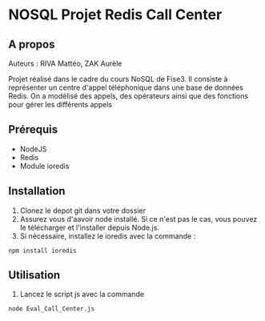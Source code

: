 # NOSQL Projet Redis Call Center

## A propos

Auteurs : RIVA Mattéo, ZAK Aurèle

Projet réalisé dans le cadre du cours NoSQL de Fise3. Il consiste à représenter un centre d'appel téléphonique dans une base de données Redis. On a modélisé des appels, des opérateurs ainsi que des fonctions pour gérer les différents appels

## Prérequis

- NodeJS
- Redis 
- Module ioredis

## Installation

1. Clonez le depot git dans votre dossier 
2. Assurez vous d'aavoir node installé. Si ce n'est pas le cas, vous pouvez le télécharger et l'installer depuis Node.js.
3. Si nécessaire, installez le ioredis avec la commande : 
```
npm install ioredis
```

## Utilisation 

1. Lancez le script js avec la commande
```
node Eval_Call_Center.js
```
